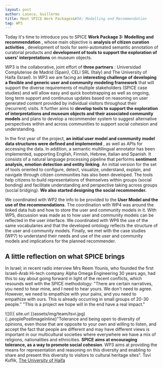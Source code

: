 ```yaml
---
layout: post
author: Laseca, Guillermo
title: Meet SPICE Work Packages&#58; Modelling and Recommendation
tag: WP3
---
```


Today it&#39;s time to introduce you to SPICE **Work Package 3: Modelling and recommendation** , whose main objective is **analysis of citizen curation activities** , development of tools for semi-automated semantic annotation of curatorial products and **development of tools to support the exploration of users&#39; interpretations** on museum objects.

WP3 is the collaborative, joint effort of **three partners** : Universidad Complutense de Madrid (Spain), CELI SRL (Italy) and The University of Haifa (Israel). In WP3 we are facing an **interesting challenge of developing a flexible and generic user and community modeling framework** that will support the diverse requirements of multiple stakeholders (SPICE case studies) and will allow easy and quick bootstrapping as well as ongoing, long term support and continuous updates based on reasoning on user generated content provided by individual visitors throughout their (recurrent) visits. It further aims to **develop tools to support the exploration of interpretations and museum objects and their associated community models** and plans to develop a recommender system to suggest alternative perspectives within and across communities to support social cohesion and understanding.

In the first year of the project, **an initial user model and community model data structures were defined and implemented** , as well as APIs for accessing the data. In addition, a semantic multilingual annotator has been implemented, supporting English, Finnish, Hebrew, Italian and Spanish. It consists of a natural language processing pipeline that performs **sentiment analysis, emotion detection and entity linking**. An initial version for the set of tools oriented to configure, detect, visualize, understand, explain, and navigate through citizen communities has also been developed. The tools help citizens to build representations of themselves within groups (social bonding) and facilitate understanding and perspective taking across groups (social bridging). **We also started designing the social recommender.**

We coordinated with WP2 the info to be provided to the **User Model and the use of the recommendations**. The coordination with WP4 was around the linked data hub and how to store the user and community models in it. With WP5, discussion was made as to how user and community models can be reflected in the user interface. We coordinated with WP6 the use of the same vocabularies and that the developed ontology reflects the structure of the user and community models. Finally, we met with the case studies (WP7) to understand their needs and use of the user and community models and implications for the planned recommender.

## A little reflection on what SPICE brings

In Israel; in recent radio interview Mrs Reem Younis, who founded the first Israeli-Arab Hi-tech company Alpha Omega Engineering 30 years ago, had this to say about going forward in light of the recent conflicts, which resounds well with the SPICE methodology: &quot;There are certain narratives, you need to hear mine, and I need to hear yours. We don&#39;t need to agree. However, we need to empathize with your pains, and you need to empathize with ours. This is already occurring in small groups of 20-30 people.&quot; &quot;This is a project we hope will in the end have a real impact.&quot;

![]({{ site.url }}assets/img/team/tsvi.jpg){:.peoplePostImageInline}&quot;Tolerance and being open to diversity of opinions, even those that are opposite to your own and willing to listen, and accept the fact that people are different and may have different views is important in our multicultural societies where everywhere we have a mix of religions, nationalities and ethnicities. **SPICE aims at encouraging tolerance, as a way to promote social cohesion**. WP3 aims at providing the means for representation and reasoning on this diversity and enabling to share and present this diversity to visitors to cultural heritage sites&quot;. 
Tsvi Kuflik, [The University of Haifa](https://www.haifa.ac.il)